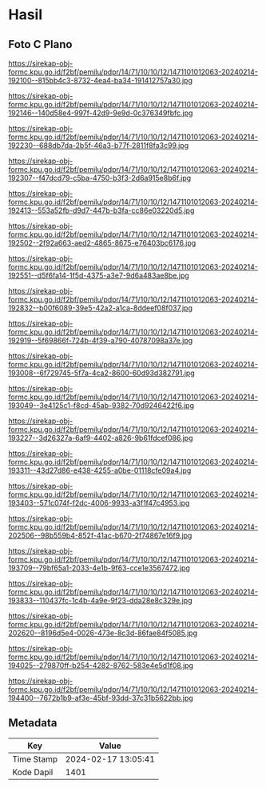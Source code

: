 # Hasil

## Foto C Plano

https://sirekap-obj-formc.kpu.go.id/f2bf/pemilu/pdpr/14/71/10/10/12/1471101012063-20240214-192100--815bb4c3-8732-4ea4-ba34-191412757a30.jpg

https://sirekap-obj-formc.kpu.go.id/f2bf/pemilu/pdpr/14/71/10/10/12/1471101012063-20240214-192146--140d58e4-997f-42d9-9e9d-0c376349fbfc.jpg

https://sirekap-obj-formc.kpu.go.id/f2bf/pemilu/pdpr/14/71/10/10/12/1471101012063-20240214-192230--688db7da-2b5f-46a3-b77f-2811f8fa3c99.jpg

https://sirekap-obj-formc.kpu.go.id/f2bf/pemilu/pdpr/14/71/10/10/12/1471101012063-20240214-192307--f47dcd79-c5ba-4750-b3f3-2d6a915e8b6f.jpg

https://sirekap-obj-formc.kpu.go.id/f2bf/pemilu/pdpr/14/71/10/10/12/1471101012063-20240214-192413--553a52fb-d9d7-447b-b3fa-cc86e03220d5.jpg

https://sirekap-obj-formc.kpu.go.id/f2bf/pemilu/pdpr/14/71/10/10/12/1471101012063-20240214-192502--2f92a663-aed2-4865-8675-e76403bc6176.jpg

https://sirekap-obj-formc.kpu.go.id/f2bf/pemilu/pdpr/14/71/10/10/12/1471101012063-20240214-192551--d5f6fa14-1f5d-4375-a3e7-9d6a483ae8be.jpg

https://sirekap-obj-formc.kpu.go.id/f2bf/pemilu/pdpr/14/71/10/10/12/1471101012063-20240214-192832--b00f6089-39e5-42a2-a1ca-8ddeef08f037.jpg

https://sirekap-obj-formc.kpu.go.id/f2bf/pemilu/pdpr/14/71/10/10/12/1471101012063-20240214-192919--5f69866f-724b-4f39-a790-40787098a37e.jpg

https://sirekap-obj-formc.kpu.go.id/f2bf/pemilu/pdpr/14/71/10/10/12/1471101012063-20240214-193008--6f729745-5f7a-4ca2-8600-60d93d382791.jpg

https://sirekap-obj-formc.kpu.go.id/f2bf/pemilu/pdpr/14/71/10/10/12/1471101012063-20240214-193049--3e4125c1-f8cd-45ab-9382-70d9246422f6.jpg

https://sirekap-obj-formc.kpu.go.id/f2bf/pemilu/pdpr/14/71/10/10/12/1471101012063-20240214-193227--3d26327a-6af9-4402-a826-9b61fdcef086.jpg

https://sirekap-obj-formc.kpu.go.id/f2bf/pemilu/pdpr/14/71/10/10/12/1471101012063-20240214-193311--43d27d86-e438-4255-a0be-01118cfe09a4.jpg

https://sirekap-obj-formc.kpu.go.id/f2bf/pemilu/pdpr/14/71/10/10/12/1471101012063-20240214-193403--571c074f-f2dc-4006-9933-a3f1f47c4953.jpg

https://sirekap-obj-formc.kpu.go.id/f2bf/pemilu/pdpr/14/71/10/10/12/1471101012063-20240214-202506--98b559b4-852f-41ac-b670-2f74867e16f9.jpg

https://sirekap-obj-formc.kpu.go.id/f2bf/pemilu/pdpr/14/71/10/10/12/1471101012063-20240214-193709--79bf65a1-2033-4e1b-9f63-cce1e3567472.jpg

https://sirekap-obj-formc.kpu.go.id/f2bf/pemilu/pdpr/14/71/10/10/12/1471101012063-20240214-193833--110437fc-1c4b-4a9e-9f23-dda28e8c329e.jpg

https://sirekap-obj-formc.kpu.go.id/f2bf/pemilu/pdpr/14/71/10/10/12/1471101012063-20240214-202620--8196d5e4-0026-473e-8c3d-86fae84f5085.jpg

https://sirekap-obj-formc.kpu.go.id/f2bf/pemilu/pdpr/14/71/10/10/12/1471101012063-20240214-194025--279870ff-b254-4282-8762-583e4e5d1f08.jpg

https://sirekap-obj-formc.kpu.go.id/f2bf/pemilu/pdpr/14/71/10/10/12/1471101012063-20240214-194400--7672b1b9-af3e-45bf-93dd-37c31b5622bb.jpg


## Metadata

| Key        | Value               |
| ---------- | ------------------- |
| Time Stamp | 2024-02-17 13:05:41 |
| Kode Dapil | 1401                |



